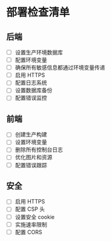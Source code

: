 # 部署检查清单

## 后端
- [ ] 设置生产环境数据库
- [ ] 配置环境变量
- [ ] 确保所有敏感信息都通过环境变量传递
- [ ] 启用 HTTPS
- [ ] 配置日志系统
- [ ] 设置数据库备份
- [ ] 配置错误监控

## 前端
- [ ] 创建生产构建
- [ ] 设置环境变量
- [ ] 删除所有控制台日志
- [ ] 优化图片和资源
- [ ] 配置错误跟踪

## 安全
- [ ] 启用 HTTPS
- [ ] 配置 CSP 头
- [ ] 设置安全 cookie
- [ ] 实施速率限制
- [ ] 配置 CORS 